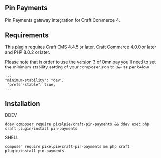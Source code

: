## Pin Payments

Pin Payments gateway integration for Craft Commerce 4.

## Requirements

This plugin requires Craft CMS 4.4.5 or later, Craft Commerce 4.0.0 or later and PHP 8.0.2 or later.

Please note that in order to use the version 3 of Omnipay you'll need to set the minimum stability setting of your composer.json to `dev` as per below
```
...
"minimum-stability": "dev",
 "prefer-stable": true,
...
```
## Installation

DDEV

```
ddev composer require pixelpie/craft-pin-payments && ddev exec php craft plugin/install pin-payments
```

SHELL

```
composer require pixelpie/craft-pin-payments && php craft plugin/install pin-payments
```